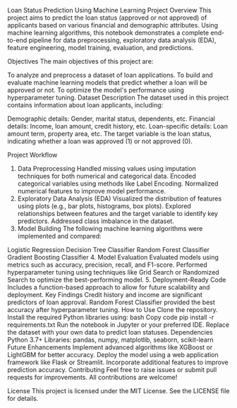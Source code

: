 Loan Status Prediction Using Machine Learning
Project Overview
This project aims to predict the loan status (approved or not approved) of applicants based on various financial and demographic attributes. Using machine learning algorithms, this notebook demonstrates a complete end-to-end pipeline for data preprocessing, exploratory data analysis (EDA), feature engineering, model training, evaluation, and predictions.

Objectives
The main objectives of this project are:

To analyze and preprocess a dataset of loan applications.
To build and evaluate machine learning models that predict whether a loan will be approved or not.
To optimize the model's performance using hyperparameter tuning.
Dataset Description
The dataset used in this project contains information about loan applicants, including:

Demographic details: Gender, marital status, dependents, etc.
Financial details: Income, loan amount, credit history, etc.
Loan-specific details: Loan amount term, property area, etc.
The target variable is the loan status, indicating whether a loan was approved (1) or not approved (0).

Project Workflow
1. Data Preprocessing
Handled missing values using imputation techniques for both numerical and categorical data.
Encoded categorical variables using methods like Label Encoding.
Normalized numerical features to improve model performance.
2. Exploratory Data Analysis (EDA)
Visualized the distribution of features using plots (e.g., bar plots, histograms, box plots).
Explored relationships between features and the target variable to identify key predictors.
Addressed class imbalance in the dataset.
3. Model Building
The following machine learning algorithms were implemented and compared:

Logistic Regression
Decision Tree Classifier
Random Forest Classifier
Gradient Boosting Classifier
4. Model Evaluation
Evaluated models using metrics such as accuracy, precision, recall, and F1-score.
Performed hyperparameter tuning using techniques like Grid Search or Randomized Search to optimize the best-performing model.
5. Deployment-Ready Code
Includes a function-based approach to allow for future scalability and deployment.
Key Findings
Credit history and income are significant predictors of loan approval.
Random Forest Classifier provided the best accuracy after hyperparameter tuning.
How to Use
Clone the repository.
Install the required Python libraries using:
bash
Copy code
pip install -r requirements.txt
Run the notebook in Jupyter or your preferred IDE.
Replace the dataset with your own data to predict loan statuses.
Dependencies
Python 3.7+
Libraries: pandas, numpy, matplotlib, seaborn, scikit-learn
Future Enhancements
Implement advanced algorithms like XGBoost or LightGBM for better accuracy.
Deploy the model using a web application framework like Flask or Streamlit.
Incorporate additional features to improve prediction accuracy.
Contributing
Feel free to raise issues or submit pull requests for improvements. All contributions are welcome!

License
This project is licensed under the MIT License. See the LICENSE file for details.
